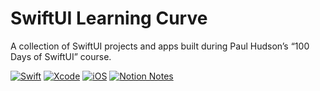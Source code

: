 # SwiftUI Learning Curve

A collection of SwiftUI projects and apps built during Paul Hudson’s “100 Days of SwiftUI” course.

[![Swift](https://img.shields.io/badge/Swift-5.0+-orange.svg)](https://swift.org) [![Xcode](https://img.shields.io/badge/Xcode-16.4-blue.svg)](https://developer.apple.com/xcode/) [![iOS](https://img.shields.io/badge/iOS-18.5+-black.svg)](https://developer.apple.com/ios/)
[![Notion Notes](https://img.shields.io/badge/Notes-Notion-000000?logo=notion&logoColor=white)](https://www.notion.so/asuramaru/100-days-of-SwiftUI-dbf4d42e823140c9a02d571d3ec8c5b5?source=copy_link)